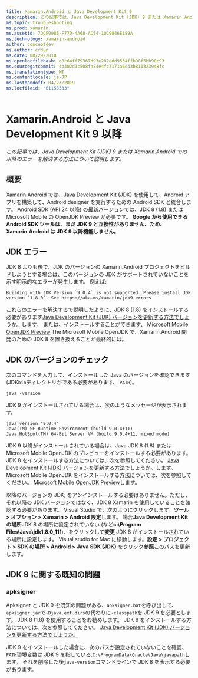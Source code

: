 ```yaml
---
title: Xamarin.Android と Java Development Kit 9
description: この記事では、Java Development Kit (JDK) 9 または Xamarin.Android での以降のエラーを解決する方法について説明します。
ms.topic: troubleshooting
ms.prod: xamarin
ms.assetid: 7DCF0985-F77D-4A68-AC54-10C9846E189A
ms.technology: xamarin-android
author: conceptdev
ms.author: crdun
ms.date: 08/29/2018
ms.openlocfilehash: d8c64ff79367d93e282edd9534ffb98f5bb90c93
ms.sourcegitcommit: 4b402d1c508fa84e4fc3171a6e43b811323948fc
ms.translationtype: MT
ms.contentlocale: ja-JP
ms.lasthandoff: 04/23/2019
ms.locfileid: "61153333"
---
```

# <a name="xamarinandroid-and-java-development-kit-9-or-later"></a>Xamarin.Android と Java Development Kit 9 以降

_この記事では、Java Development Kit (JDK) 9 または Xamarin.Android での以降のエラーを解決する方法について説明します。_


## <a name="overview"></a>概要

Xamarin.Android では、Java Development Kit (JDK) を使用して、Android アプリを構築して、Android designer を実行するための Android SDK と統合します。 Android SDK (API 24 以降) の最新バージョンでは、JDK 8 (1.8) または Microsoft Mobile の OpenJDK Preview が必要です。 **Google から使用できる Android SDK ツールは、まだ JDK 9 と互換性がありません、ため、Xamarin.Android は JDK 9 以降機能しません。**

## <a name="jdk-errors"></a>JDK エラー

JDK 8 よりも後で、JDK のバージョンの Xamarin.Android プロジェクトをビルドしようとする場合は、このバージョンの JDK がサポートされていないことを示す明示的なエラーが発生します。 例えば:

```shell
Building with JDK Version `9.0.4` is not supported. Please install JDK version `1.8.0`. See https://aka.ms/xamarin/jdk9-errors  
```

これらのエラーを解決するで説明したように、JDK 8 (1.8) をインストールする必要があります[Java Development Kit (JDK) バージョンを更新する方法でしょうか。](~/android/troubleshooting/questions/update-jdk.md)します。
または、インストールすることができます、 [Microsoft Mobile OpenJDK Preview](~/android/get-started/installation/openjdk.md) The Microsoft Mobile OpenJDK で、Xamarin.Android 開発のための JDK 8 を置き換えることが最終的には。


## <a name="checking-the-jdk-version"></a>JDK のバージョンのチェック

次のコマンドを入力して、インストールした Java のバージョンを確認できます (JDK`bin`ディレクトリがである必要があります、 `PATH`)。

```shell
java -version
```

JDK 9 がインストールされている場合は、次のようなメッセージが表示されます。

```shell
java version "9.0.4"
Java(TM) SE Runtime Environment (build 9.0.4+11)
Java HotSpot(TM) 64-Bit Server VM (build 9.0.4+11, mixed mode)
```

JDK 9 以降がインストールされている場合は、Java JDK 8 (1.8) または Microsoft Mobile OpenJDK のプレビューをインストールする必要があります。 JDK 8 をインストールする方法については、次を参照してください。 [Java Development Kit (JDK) バージョンを更新する方法でしょうか。](~/android/troubleshooting/questions/update-jdk.md)します。 Microsoft Mobile OpenJDK をインストールする方法については、次を参照してください。 [Microsoft Mobile OpenJDK Preview](~/android/get-started/installation/openjdk.md)します。

以降のバージョンの JDK; をアンインストールする必要はありません。ただし、それ以降の JDK バージョンではなく、JDK 8 Xamarin を使用していることを確認する必要があります。 Visual Studio で、次のようにクリックします。**ツール > オプション > Xamarin > Android 設定**します。 場合**Java Development Kit の場所**JDK 8 の場所に設定されていない (など**c:\\Program Files\\Java\\jdk1.8.0_111**)、をクリックして**変更** JDK 8 がインストールされている場所に設定します。 Visual studio for Mac に移動します。**設定 > プロジェクト > SDK の場所 > Android > Java SDK (JDK)**  をクリック**参照**このパスを更新します。

## <a name="known-issues-with-jdk-9"></a>JDK 9 に関する既知の問題

### <a name="apksigner"></a>apksigner

Apksigner と JDK 9 を既知の問題がある、`apksigner.bat`を呼び出して、`apksigner.jar`で`-Djava.ext.dirs`の代わりに`-classpath`を JDK 9 を必要とします。 JDK 8 (1.8) を使用することをお勧めします。 JDK 8 をインストールする方法については、次を参照してください。 [Java Development Kit (JDK) バージョンを更新する方法でしょうか。](~/android/troubleshooting/questions/update-jdk.md)

JDK 9 をインストールした場合に、次のパスが設定されていないことを確認、`PATH`環境変数は JDK 9 を指している:`C:\ProgramData\Oracle\Java\javapath`します。 それを削除した後`java-version`コマンドラインで JDK 8 を表示する必要があります。
